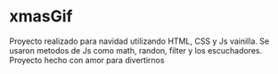 # xmasGif

Proyecto realizado para navidad utilizando HTML, CSS y Js vainilla.
Se usaron metodos de Js como math, randon, filter y los escuchadores.
Proyecto hecho con amor para divertirnos 
